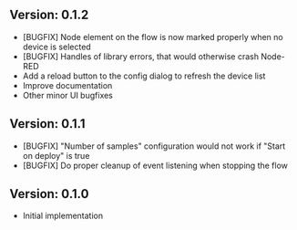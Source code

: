 Version: 0.1.2
------------
- [BUGFIX] Node element on the flow is now marked properly when no device is selected
- [BUGFIX] Handles of library errors, that would otherwise crash Node-RED
- Add a reload button to the config dialog to refresh the device list
- Improve documentation
- Other minor UI bugfixes

Version: 0.1.1
------------
- [BUGFIX] "Number of samples" configuration would not work if "Start on deploy" is true
- [BUGFIX] Do proper cleanup of event listening when stopping the flow

Version: 0.1.0
------------
- Initial implementation
